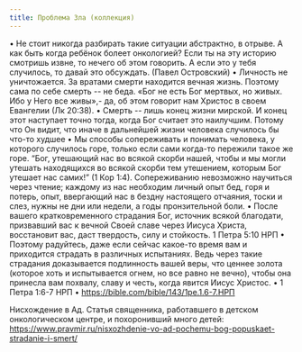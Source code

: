 ```yaml
---
title: Проблема Зла (коллекция)
---
```


• Не стоит никогда разбирать такие ситуации абстрактно, в отрыве. А как быть когда ребёнок болеет онкологией? Если ты на эту историю смотришь извне, то нечего об этом говорить. А если это у тебя случилось, то давай это обсуждать. (Павел Островский)
• Личность не уничтожается. За вратами смерти находится вечная жизнь. Поэтому сама по себе смерть -- не беда. «Бог не есть Бог мертвых, но живых. Ибо у Него все живы»,- да, об этом говорит нам Христос в своем Евангелии (Лк 20:38).
• Смерть -- лишь конец жизни мирской. И конец этот наступает точно тогда, когда Бог считает это наилучшим. Потому что Он видит, что иначе в дальнейшей жизни человека случилось бы что-то худшее
• Мы способы сопереживать и понимать человека, у которого случилось горе, только если сами когда-то пережили такое же горе. “Бог, утешающий нас во всякой скорби нашей, чтобы и мы могли утешать находящихся во всякой скорби тем утешением, которым Бог утешает нас самих!” (1 Кор 1:4). Сопереживанию невозможно научиться через чтение; каждому из нас необходим личный опыт бед, горя и потерь, опыт, ввергающий нас в бездну настоящего отчаяния, тоски и слез, нужны не дни или недели, а годы пронзительной боли.
• После вашего кратковременного страдания Бог, источник всякой благодати, призвавший вас к вечной Своей славе через Иисуса Христа, восстановит вас, даст твердость, силу и стойкость. 1 Петра 5:10 НРП
• Поэтому радуйтесь, даже если сейчас какое-то время вам и приходится страдать в различных испытаниях. Ведь через такие страдания доказывается подлинность вашей веры, что ценнее золота (которое хоть и испытывается огнем, но все равно не вечно), чтобы она принесла вам похвалу, славу и честь, когда явится Иисус Христос.
• 1 Петра 1:6‭-‬7 НРП
• https://bible.com/bible/143/1pe.1.6-7.НРП

Нисхождение в Ад. Статья священника, работавшего в детском онкологическом центре, и похоронивший много детей:
https://www.pravmir.ru/nisxozhdenie-vo-ad-pochemu-bog-popuskaet-stradanie-i-smert/
